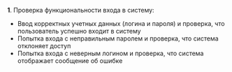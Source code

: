 **1**. Проверка функциональности входа в систему:  
- Ввод корректных учетных данных (логина и пароля) и проверка, что пользователь успешно входит в систему  
- Попытка входа с неправильным паролем и проверка, что система отклоняет доступ  
- Попытка входа с неверным логином и проверка, что система отображает сообщение об ошибке  
